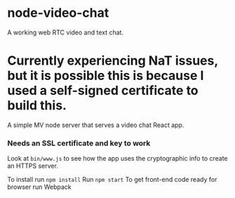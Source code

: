 # node-video-chat
A working web RTC video and text chat.

# Currently experiencing NaT issues, but it is possible this is because I used a self-signed certificate to build this.

A simple MV node server that serves a video chat React app.

### Needs an SSL certificate and key to work
Look at `bin/www.js` to see how the app uses the cryptographic info to create an HTTPS server.

To install run `npm install`
Run `npm start`
To get front-end code ready for browser run Webpack
